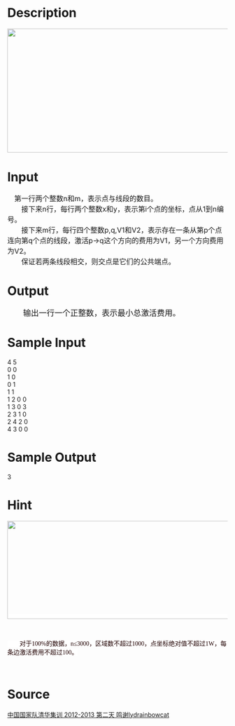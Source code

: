 
# Description

<div class="content"><p><img height="283" alt="" width="930" src="/source/bzoj/2960/img/aHR0cHM6Ly9seWRzeS5jb20vSnVkZ2VPbmxpbmUvdXBsb2FkLzIwMTIxMi8xMSg1KS5qcGc=.jpg"/></p></div>

# Input

<div class="content"><p><span style="font-size: medium">　第一行两个整数n和m，表示点与线段的数目。<br/>
　　接下来n行，每行两个整数x和y，表示第i个点的坐标，点从1到n编号。<br/>
　　接下来m行，每行四个整数p,q,V1和V2，表示存在一条从第p个点连向第q个点的线段，激活p-&gt;q这个方向的费用为V1，另一个方向费用为V2。<br/>
　　保证若两条线段相交，则交点是它们的公共端点。<br/>
</span></p></div>

# Output

<div class="content"><p><font size="4">　　输出一行一个正整数，表示最小总激活费用。<br/>
</font></p></div>

# Sample Input

<div class="content"><span class="sampledata">4 5<br/>
0 0<br/>
1 0<br/>
0 1<br/>
1 1<br/>
1 2 0 0<br/>
1 3 0 3<br/>
2 3 1 0<br/>
2 4 2 0<br/>
4 3 0 0<br/>
</span></div>

# Sample Output

<div class="content"><span class="sampledata">3</span></div>

# Hint

<div class="content"><p></p><p><span style="display: inline! important; float: none; word-spacing: 0px; font: 14px &#39;Times New Roman&#39;, ����; text-transform: none; color: rgb(32,0,0); text-indent: 0px; white-space: normal; letter-spacing: normal; background-color: rgb(255,255,255); text-align: left; orphans: 2; widows: 2; webkit-text-size-adjust: auto; webkit-text-stroke-width: 0px"><img height="224" alt="" width="695" src="/source/bzoj/2960/img/aHR0cHM6Ly9seWRzeS5jb20vSnVkZ2VPbmxpbmUvdXBsb2FkLzIwMTIxMi8yMigyKS5qcGc=.jpg"/></span></p><br/>
<p><span style="display: inline! important; float: none; word-spacing: 0px; font: 14px &#39;Times New Roman&#39;, ����; text-transform: none; color: rgb(32,0,0); text-indent: 0px; white-space: normal; letter-spacing: normal; background-color: rgb(255,255,255); text-align: left; orphans: 2; widows: 2; webkit-text-size-adjust: auto; webkit-text-stroke-width: 0px">　　对于100%的数据，n≤3000，区域数不超过1000，点坐标绝对值不超过1W，每条边激活费用不超过100。</span></p><br/>
<p></p><p></p></div>

# Source

<div class="content"><p><a href="problemset.php?search=中国国家队清华集训 2012-2013 第二天 鸣谢lydrainbowcat">中国国家队清华集训 2012-2013 第二天 鸣谢lydrainbowcat</a></p></div>

